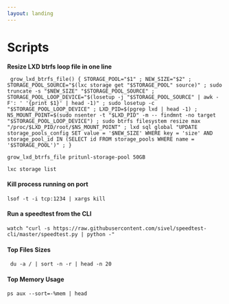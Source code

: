 ```yaml
---
layout: landing
---
```


# Scripts

**Resize LXD btrfs loop file in one line**

```
 grow_lxd_btrfs_file() { STORAGE_POOL="$1" ; NEW_SIZE="$2" ; STORAGE_POOL_SOURCE="$(lxc storage get "$STORAGE_POOL" source)" ; sudo truncate -s "$NEW_SIZE" "$STORAGE_POOL_SOURCE" ; STORAGE_POOL_LOOP_DEVICE="$(losetup -j "$STORAGE_POOL_SOURCE" | awk -F': ' '{print $1}' | head -1)" ; sudo losetup -c "$STORAGE_POOL_LOOP_DEVICE" ; LXD_PID=$(pgrep lxd | head -1) ; NS_MOUNT_POINT=$(sudo nsenter -t "$LXD_PID" -m -- findmnt -no target "$STORAGE_POOL_LOOP_DEVICE") ; sudo btrfs filesystem resize max "/proc/$LXD_PID/root/$NS_MOUNT_POINT" ; lxd sql global "UPDATE storage_pools_config SET value = '$NEW_SIZE' WHERE key = 'size' AND storage_pool_id IN (SELECT id FROM storage_pools WHERE name = '$STORAGE_POOL')" ; }
```

```
grow_lxd_btrfs_file pritunl-storage-pool 50GB
```

`lxc storage list`



#### Kill process running on port

`lsof -t -i tcp:1234 | xargs kill`

#### Run a speedtest from the CLI

```
watch "curl -s https://raw.githubusercontent.com/sivel/speedtest-cli/master/speedtest.py | python -"
```

#### Top Files Sizes &#x20;

```
 du -a / | sort -n -r | head -n 20
```

#### Top Memory Usage

```
ps aux --sort=-%mem | head
```
